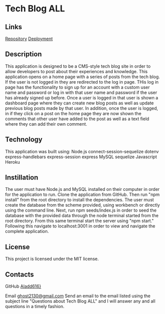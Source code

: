 # Tech Blog ALL

## Links

[Repository](https://github.com/Aladd616/Tech_Blog_ALL)
[Deployment](https://fathomless-lake-74603.herokuapp.com/)

## Description

This application is designed to be a CMS-style tech blog site in order to allow developers to post about their experiences and knowledge. This application opens on a home page with a series of posts from the tech blog. If the user is not logged in they are redirected to the log in page. THis log in page has the functionality to sign up for an account with a custom user name and password or log in with that user name and password if the user has already signed up before. Once a user is logged in that user is shown a dashboard page where they can create new blog posts as well as update previous blog posts made by that user. In addition, once the user is logged, in if they click on a post on the home page they are now shown the comments that other user have added to the post as well as a text field where they can add their own comment.

## Technology

This application was built using:
Node.js
connect-session-sequelize
dotenv
express-handlebars
express-session
express
MySQL
sequelize
Javascript
Heroku

## Instillation

The user must have Node.js and MySQL installed on their computer in order for the application to run. Clone the application from GitHub. Then run "npm install" from the root directory to install the dependencies. The user must create the database from the scheme provided, using workbench or directly using the command line. Next, run npm seeds/index.js in order to seed the database with the provided data through the node terminal started from the root directory. From this same terminal start the server using "npm start." Following this navigate to localhost:3001 in order to view and navigate the complete application.

## License

This project is licensed under the MIT license.

## Contacts

GitHub
[Aladd616}](https://github.com/Aladd616)

Email
ghost2130@gmail.com
Send an email to the email listed using the subject line "Questions about Tech Blog ALL" and I will answer any and all questions in a timely fashion.
